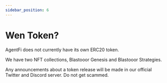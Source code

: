 ```yaml
---
sidebar_position: 6
---
```


# Wen Token?

AgentFi does not currently have its own ERC20 token.

We have two NFT collections, Blastooor Genesis and Blastooor Strategies.

Any announcements about a token release will be made in our official Twitter and Discord server. Do not get scammed.
